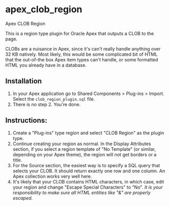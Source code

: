 # apex_clob_region
Apex CLOB Region

This is a region type plugin for Oracle Apex that outputs a CLOB to the page.

CLOBs are a nuisance in Apex, since it's can't really handle anything over 32 KB natively. Most likely, this would be some complicated bit of HTML that the out-of-the box Apex item types can't handle, or some formatted HTML you already have in a database.

## Installation 
1. In your Apex application go to Shared Components > Plug-ins > Import. Select the `clob_region_plugin.sql` file.
2. There is no step 2. You're done.

## Instructions:

1. Create a "Plug-ins" type region and select "CLOB Region" as the plugin type.
2. Continue creating your region as normal. In the Display Attributes section, if you select a region template of "No Template" (or similar, depending on your Apex theme), the region will not get borders or a title.
3. For the Source section, the easiest way is to specify a SQL query that selects your CLOB. It should return exactly one row and one column. An Apex collection works very well here.
4. It's likely that your CLOB contains HTML characters, in which case, edit your region and change "Escape Special Characters" to "No". *It is your responsibility to make sure all HTML entities like "&" are properly escaped.*

